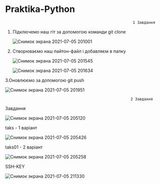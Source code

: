 # Praktika-Python
                                                             1 Завдання
1. Підключемо наш гiт за допомогою команди git clone

    ![Снимок экрана 2021-07-05 201001](https://user-images.githubusercontent.com/86766660/124503624-9fdd1600-ddce-11eb-8033-f9e388e45274.png)
 
2. Створюваємо наш пайтон-файл і добавляєм в папку
 
     ![Снимок экрана 2021-07-05 201545](https://user-images.githubusercontent.com/86766660/124503769-e3378480-ddce-11eb-941d-8e08731b0a49.png)

     ![Снимок экрана 2021-07-05 201634](https://user-images.githubusercontent.com/86766660/124504052-5fca6300-ddcf-11eb-8394-a28f401d19b0.png)
     
3.Оновлюємо за допомогою git push

   
![Снимок экрана 2021-07-05 201951](https://user-images.githubusercontent.com/86766660/124504119-7cff3180-ddcf-11eb-8bb4-f0964fa7fb18.png)

                                                            2 Завдання
Завдання 

![Снимок экрана 2021-07-05 205120](https://user-images.githubusercontent.com/86766660/124505711-c69d4b80-ddd2-11eb-915a-26d6003aaadf.png)
   
   
  taks  - 1 варіант
  
 ![Снимок экрана 2021-07-05 205426](https://user-images.githubusercontent.com/86766660/124505916-3c091c00-ddd3-11eb-9a8e-abf531bf0b49.png)

  
  
 taks01  - 2 варіант
 
 ![Снимок экрана 2021-07-05 205258](https://user-images.githubusercontent.com/86766660/124505817-fea48e80-ddd2-11eb-839b-edf27be30e00.png)
 

SSH-KEY
 
![Снимок экрана 2021-07-05 211330](https://user-images.githubusercontent.com/86766660/124507170-e84c0200-ddd5-11eb-815b-01f98b069627.png)

